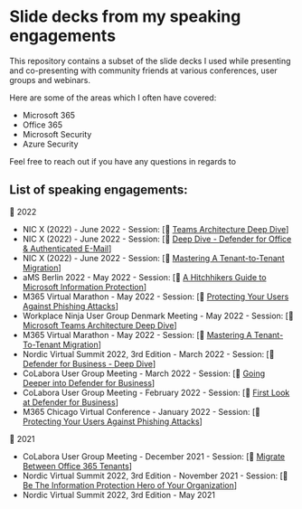 # Slide decks from my speaking engagements
This repository contains a subset of the slide decks I used while presenting and co-presenting with community friends at various conferences, user groups and webinars.

Here are some of the areas which I often have covered:
- Microsoft 365
- Office 365
- Microsoft Security
- Azure Security

Feel free to reach out if you have any questions in regards to 

## List of speaking engagements:
📅 2022
- NIC X (2022) - June 2022 - Session: [💾 <a href = "https://github.com/peterschmidtdk/Slidedecks/blob/main/2022/2022.06.02%20-%20NIC2022%20-%20Michael%20and%20Peter%20-%20Teams%20Architecture%20Deep%20Dive.pdf"> Teams Architecture Deep Dive</a>]
- NIC X (2022) - June 2022 - Session: [💾 <a href = "https://github.com/peterschmidtdk/Slidedecks/blob/main/2022/2022.06.02%20-%20NIC2022%20-%20Michael%20and%20Peter%20-%20Deep%20Dive%20-%20Defender%20for%20Office%20%26%20Authenticated%20E-Mail.pdf"> Deep Dive - Defender for Office & Authenticated E-Mail</a>]
- NIC X (2022) - June 2022 - Session: [💾 <a href = "https://github.com/peterschmidtdk/Slidedecks/blob/main/2022/2022.06.02%20-%20NIC2022%20-%20Michael%20and%20Peter%20-%20Mastering%20a%20Tenant-To-Tenant%20Migration.pdf"> Mastering A Tenant-to-Tenant Migration</a>] 
- aMS Berlin 2022 - May 2022 - Session: [💾 <a href = "https://github.com/peterschmidtdk/Slidedecks/blob/main/2022/2022.05.19%20-%20aMS%20Berlin%202022%20-%20Peter%20Schmidt%20-%20A%20Hitchhikers%20Guide%20To%20Microsoft%20Information%20Protect.pdf"> A Hitchhikers Guide to Microsoft Information Protection</a>] 
- M365 Virtual Marathon - May 2022 - Session: [💾 <a href = "https://github.com/peterschmidtdk/Slidedecks/blob/main/2022/2022.05%20-%20M365VM22%20-%20Peter%20Schmidt%20-%20Protecting%20Your%20Users%20Against%20Phishing%20Attacks.pdf"> Protecting Your Users Against Phishing Attacks</a>] 
- Workplace Ninja User Group Denmark Meeting - May 2022 - Session: [💾 <a href = "https://github.com/peterschmidtdk/Slidedecks/blob/main/2022/2022.05%20-%20WorkplaceNinjaDK%20-%20Peter%20Schmidt%20-%20Teams%20Architecture%20Deep%20Dive.pdf"> Microsoft Teams Architecture Deep Dive</a>] 
- M365 Virtual Marathon - May 2022 - Session: [💾 <a href = "https://github.com/peterschmidtdk/Slidedecks/blob/main/2022/2022.05%20-%20M365VM22%20-%20Peter%20Schmidt%20-%20Mastering%20A%20Tenant-To-Tenant%20Migration.pdf"> Mastering A Tenant-To-Tenant Migration</a>] 
- Nordic Virtual Summit 2022, 3rd Edition - March 2022 - Session: [💾 <a href = "https://github.com/peterschmidtdk/Slidedecks/blob/main/2022/2022.03%20-%20NVS22%20-%20PeterSchmidtAndMortenThomsen%20-%20Defender%20for%20Business%20Deep%20Dive%20-%20Public.pdf"> Defender for Business - Deep Dive</a>] 
- CoLabora User Group Meeting - March 2022 - Session: [💾 <a href = "https://github.com/peterschmidtdk/Slidedecks/blob/main/2022/2022.03%20-%20CoLabora%202022%20March%20-%20Going%20Deeper%20into%20Defender%20for%20Business.pdf"> Going Deeper into Defender for Business</a>] 
- CoLabora User Group Meeting - February 2022 - Session: [💾 <a href = "https://github.com/peterschmidtdk/Slidedecks/blob/main/2022/2022.02%20-%20CoLabora%202022%20February%20-%20First%20Look%20at%20Defender%20for%20Business.pdf"> First Look at Defender for Business</a>] 
- M365 Chicago Virtual Conference - January 2022 - Session: [💾 <a href = "https://github.com/peterschmidtdk/Slidedecks/blob/main/2022/2022.01%20-%20M365%20-%20Peter%20Schmidt%20-%20Protecting%20Your%20Users%20Against%20Phishing%20Attacks.pdf"> Protecting Your Users Against Phishing Attacks</a>] 

📅 2021
- CoLabora User Group Meeting - December 2021 - Session: [💾 <a href = "https://github.com/peterschmidtdk/Slidedecks/blob/main/2021/2021.12%20-%20CoLabora%20December%202021%20-%20Migrate%20Between%20Office%20365%20Tenants.pdf"> Migrate Between Office 365 Tenants</a>] 
- Nordic Virtual Summit 2022, 3rd Edition - November 2021 - Session: [💾 <a href = "https://github.com/peterschmidtdk/Slidedecks/blob/main/2021/2021.11%20-%20NVS2021%20-%20PeterSchmidtAndMortenThomsen%20-%20Be%20the%20Information%20Protection%20Hero%20In%20Your%20Organization.pdf"> Be The Information Protection Hero of Your Organization</a>] 
- Nordic Virtual Summit 2022, 3rd Edition - May 2021
